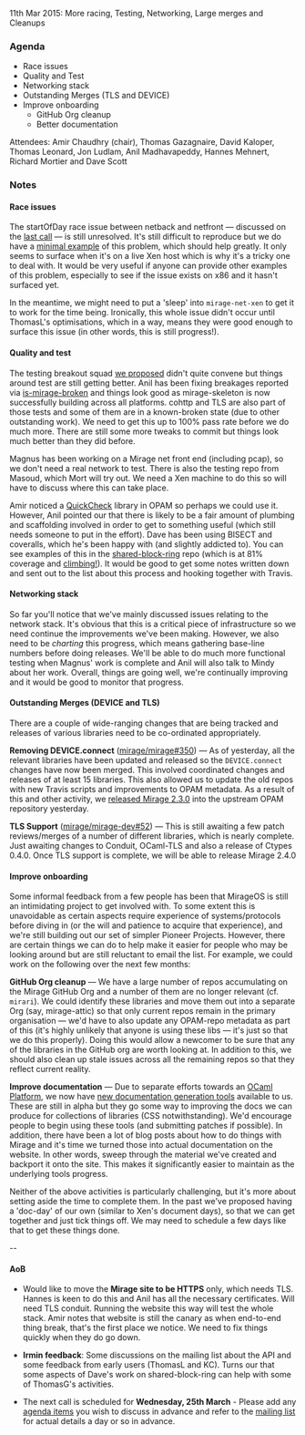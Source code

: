 11th Mar 2015: More racing, Testing, Networking, Large merges and Cleanups

### Agenda ###

- Race issues
- Quality and Test
- Networking stack
- Outstanding Merges (TLS and DEVICE)
- Improve onboarding
  - GitHub Org cleanup
  - Better documentation


Attendees:
Amir Chaudhry (chair), Thomas Gazagnaire, David Kaloper, Thomas Leonard,
Jon Ludlam, Anil Madhavapeddy, Hannes Mehnert, Richard Mortier and Dave Scott


### Notes ###

#### Race issues #### 

The startOfDay race issue between netback and netfront — discussed on the
[last call][notes-race] — is still unresolved. It's still difficult to
reproduce but we do have a [minimal example][eg-race] of this problem, which
should help greatly. It only seems to surface when it's on a live Xen host
which is why it's a tricky one to deal with.  It would be very useful if
anyone can provide other examples of this problem, especially to see if the
issue exists on x86 and it hasn't surfaced yet.

In the meantime, we might need to put a 'sleep' into `mirage-net-xen` to get
it to work for the time being. Ironically, this whole issue didn't occur until
ThomasL's optimisations, which in a way, means they were good enough to
surface this issue (in other words, this is still progress!).

[notes-race]: https://mirage.io/wiki/weekly-2015-02-25#miragenetxenraceissue
[eg-race]: https://github.com/mirage/mirage-net-xen/issues/20#issuecomment-78264578


#### Quality and test #### 

The testing breakout squad [we proposed][notes-qa] didn't quite convene but
things around test are still getting better. Anil has been fixing breakages
reported via [is-mirage-broken][test] and things look good as mirage-skeleton
is now successfully building across all platforms. cohttp and TLS are also
part of those tests and some of them are in a known-broken state (due to other
outstanding work). We need to get this up to 100% pass rate before we do much
more. There are still some more tweaks to commit but things look much better
than they did before.

Magnus has been working on a Mirage net front end (including pcap), so we don't
need a real network to test. There is also the testing repo from Masoud, which
Mort will try out.  We need a Xen machine to do this so will have to
discuss where this can take place.

Amir noticed a [QuickCheck][] library in OPAM so perhaps we could
use it. However, Anil pointed our that there is likely to be a fair amount of
plumbing and scaffolding involved in order to get to something useful (which
still needs someone to put in the effort). Dave has been using BISECT and
coveralls, which he's been happy with (and slightly addicted to).  You can see
examples of this in the [shared-block-ring][] repo (which is at 81% coverage
and [climbing!][coveralls-block]).  It would be good to get some notes written
down and sent out to the list about this process and hooking together with
Travis.  

[notes-qa]: https://mirage.io/wiki/weekly-2015-02-25#Qualityandtestinfrastructure
[test]: https://github.com/mirage/is-mirage-broken/blob/master/logs/README.md
[QuickCheck]: http://opam.ocaml.org/packages/quickcheck/quickcheck.1.0.2/
[shared-block-ring]: https://github.com/mirage/shared-block-ring
[coveralls-block]: https://coveralls.io/r/mirage/shared-block-ring?branch=master

#### Networking stack ####

So far you'll notice that we've mainly discussed issues relating to the
network stack.  It's obvious that this is a critical piece of infrastructure so
we need continue the improvements we've been making.  However, we also need to
be *charting* this progress, which means gathering base-line numbers before
doing releases. We'll be able to do much more functional testing when Magnus'
work is complete and Anil will also talk to Mindy about her work. Overall,
things are going well, we're continually improving and it would be good to
monitor that progress.


#### Outstanding Merges (DEVICE and TLS) ####

There are a couple of wide-ranging changes that are being tracked and releases
of various libraries need to be co-ordinated appropriately.

**Removing DEVICE.connect** ([mirage/mirage#350][]) — As of yesterday, all the
relevant libraries have been updated and released so the `DEVICE.connect`
changes have now been merged. This involved coordinated changes and releases
of at least 15 libraries.  This also allowed us to update the old repos with
new Travis scripts and improvements to OPAM metadata.  As a result of this and
other activity, we [released Mirage 2.3.0][releases] into the upstream OPAM
repository yesterday.

**TLS Support** ([mirage/mirage-dev#52][]) — This is still awaiting a few
patch reviews/merges of a number of different libraries, which is nearly
complete. Just awaiting changes to Conduit, OCaml-TLS and also a release of 
Ctypes 0.4.0. Once TLS support is complete, we will be able to release
Mirage 2.4.0

[mirage/mirage#350]: https://github.com/mirage/mirage/pull/350
[mirage/mirage-dev#52]: https://github.com/mirage/mirage-dev/pull/52
[releases]: https://mirage.io/releases#miragev230Interfacecleanupsandentropysupport

#### Improve onboarding ####

Some informal feedback from a few people has been that MirageOS is still an
intimidating project to get involved with. To some extent this is unavoidable
as certain aspects require experience of systems/protocols before diving in
(or the will and patience to acquire that experience), and we're still
building out our set of simpler Pioneer Projects. However, there are certain
things we can do to help make it easier for people who may be looking around
but are still reluctant to email the list. For example, we could work on the
following over the next few months:

**GitHub Org cleanup** — We have a large number of repos accumulating on the
Mirage GitHub Org and a number of them are no longer relevant (cf. `mirari`).
We could identify these libraries and move them out into a separate Org
(say, mirage-attic) so that only current repos remain in the primary
organisation — we'd have to also update any OPAM-repo metadata as part of this
(it's highly unlikely that anyone is using these libs — it's just so that we do
this properly).  Doing this would allow a newcomer to be sure that any of the
libraries in the GitHub org are worth looking at. In addition to this, we
should also clean up stale issues across all the remaining repos so that they
reflect current reality.

**Improve documentation** — Due to separate efforts towards an
[OCaml Platform][platform], we now have
[new documentation generation tools][codoc] available to us. These are still
in alpha but they go some way to improving the docs we can produce for
collections of libraries (CSS notwithstanding). We'd encourage people to begin
using these tools (and submitting patches if possible). In addition, there
have been a lot of blog posts about how to do things with Mirage and it's time
we turned those into actual documentation on the website. In other words,
sweep through the material we've created and backport it onto the site. This
makes it significantly easier to maintain as the underlying tools progress.

Neither of the above activities is particularly challenging, but it's more
about setting aside the time to complete them.  In the past we've proposed
having a 'doc-day' of our own (similar to Xen's document days), so that we can
get together and just tick things off.  We may need to schedule a few days
like that to get these things done.

[platform]: http://www.cl.cam.ac.uk/projects/ocamllabs/tasks/index.html#platform
[codoc]: http://opam.ocaml.org/blog/codoc-0-2-0-released/

-- 

#### AoB ####

- Would like to move the **Mirage site to be HTTPS** only, which needs TLS.
Hannes is keen to do this and Anil has all the necessary certificates.  Will
need TLS conduit. Running the website this way will test the whole stack. Amir
notes that website is still the canary as when end-to-end thing break, that's
the first place we notice. We need to fix things quickly when they do go down.

- **Irmin feedback**: Some discussions on the mailing list about the API and
some feedback from early users (ThomasL and KC). Turns our that some aspects
of Dave's work on shared-block-ring can help with some of ThomasG's activities.

- The next call is scheduled for **Wednesday, 25th March** - Please add any
[agenda items][call-agenda] you wish to discuss in advance and refer to the
[mailing list][mir-mail] for actual details a day or so in advance.

[call-agenda]: https://github.com/mirage/mirage-www/wiki/Call-Agenda
[mir-mail]: http://lists.xenproject.org/cgi-bin/mailman/listinfo/mirageos-devel
